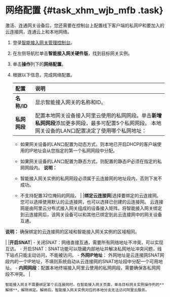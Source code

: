# 网络配置 {#task_xhm_wjb_mfb .task}

激活、连通网关设备后，您还需要在控制台上配置线下客户端的私网IP和要加入的云连接网，连通云上和本地网络。

1.  登录[智能接入网关管理控制台](https://smartag.console.aliyun.com/)。
2.  在左侧导航栏单击**智能接入网关硬件版**，找到目标网关实例。
3.  单击**操作**列下的**网络配置**。
4.  根据以下信息，完成网络配置。 

    |配置|说明|
    |:-|:-|
    |**名称/ID**|显示智能接入网关的名称和ID。|
    |**私网网段**|配置本地网关设备接入阿里云使用的私网网段。单击**新增私网网段**添加更多网段，最多可配置5个私网网段。 本地网关设备的LAN口配置决定了使用哪个私网地址：

    -   如果网关设备的LAN口配置为动态方式，则本地已开启DHCP的客户端使用的IP地址会从您指定的第一个私网网段中分配。
    -   如果网关设备的LAN口配置为静态方式，则配置的静态IP必须在指定的私网网段内。
 **说明：** 

    -   智能接入网关实例的私网网段必须属于云连接网的地址段内，否则下发不成功。
    -   不支持配置32位掩码的网段。
 |
    |**绑定云连接网**|选择要绑定的云连接网。您可以选择使用默认的云连接网，也可以选择已创建的云连接网。 云连接网是由阿里云分布式接入网关组成的设备接入矩阵。将智能接入网关绑定到云连接网后，该网关设备可以和其他已绑定到此云连接网中的网关设备互通。

**说明：** 确保绑定的云连接网的区域和智能接入网关实例的区域相同。

 |
    |**开启SNAT**|     -   关闭SNAT：网络直接互通，需要所有网络地址不冲突，可以实现互访。
    -   开启SNAT：SNAT功能可以隐藏内部地址并解决私网地址冲突问题，线下站点只能主动访问，不能被访问。
        -   **外网IP地址**： 外网地址是云连接网SNAT网段内的一个IP地址，不填则系统自动从云连接网的SNAT地址段中分配一个可用地址。
        -   **内网网段**：配置本地终端接入阿里云使用的私网网段，需要确保各私网网段不冲突。
 |

    智能接入网关不需要绑定某个云连接网时，在智能接入网关页面，单击目标网关实例操作列的**解绑**，解除绑定。解绑后，智能接入网关实例对应的本地分支无法访问阿里云服务。


